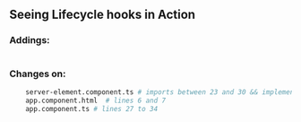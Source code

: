 ## Seeing Lifecycle hooks in Action ##



### Addings: ###
```sh

```

### Changes on: ###
```sh
    server-element.component.ts # imports between 23 and 30 && implementations between 36 to 80
    app.component.html  # lines 6 and 7
    app.component.ts # lines 27 to 34
```
